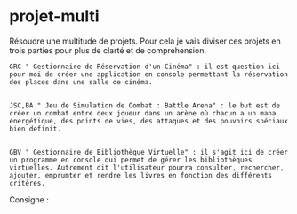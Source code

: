 # projet-multi
Résoudre une multitude de projets. Pour cela je vais diviser ces projets en trois parties pour plus de clarté et de comprehension.


    GRC " Gestionnaire de Réservation d'un Cinéma" : il est question ici pour moi de créer une application en console permettant la réservation des places dans une salle de cinéma. 


    JSC,BA " Jeu de Simulation de Combat : Battle Arena" : le but est de créer un combat entre deux joueur dans un arène où chacun a un mana énergétique, des points de vies, des attaques et des pouvoirs spéciaux bien definit.


    GBV " Gestionnaire de Bibliothèque Virtuelle" : il s'agit ici de créer un programme en console qui permet de gérer les bibliothèques virtuelles. Autrement dit l'utilisateur pourra consulter, rechercher, ajouter, emprumter et rendre les livres en fonction des différents critères.


Consigne : 